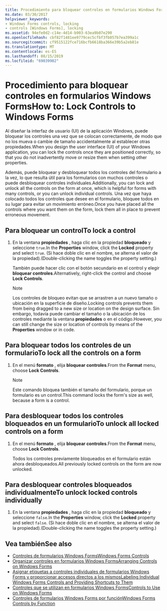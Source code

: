 ```yaml
---
title: Procedimiento para bloquear controles en formularios Windows Forms
ms.date: 03/30/2017
helpviewer_keywords:
- Windows Forms controls, locking
- controls [Windows Forms], locking
ms.assetid: 94efe0d2-c14e-4d14-b903-63ea9b07e290
ms.openlocfilehash: cbf82f1481ee9779cec5cfbf3fb057b7ea399a1c
ms.sourcegitcommit: cf9515122fce716bcfb6618ba366e39b5a2eb81e
ms.translationtype: MT
ms.contentlocale: es-ES
ms.lasthandoff: 08/15/2019
ms.locfileid: "69039902"
---
```

# <a name="how-to-lock-controls-to-windows-forms"></a><span data-ttu-id="131b5-102">Procedimiento para bloquear controles en formularios Windows Forms</span><span class="sxs-lookup"><span data-stu-id="131b5-102">How to: Lock Controls to Windows Forms</span></span>
<span data-ttu-id="131b5-103">Al diseñar la interfaz de usuario (UI) de la aplicación Windows, puede bloquear los controles una vez que se colocan correctamente, de modo que no los mueva o cambie de tamaño accidentalmente al establecer otras propiedades.</span><span class="sxs-lookup"><span data-stu-id="131b5-103">When you design the user interface (UI) of your Windows application, you can lock the controls once they are positioned correctly, so that you do not inadvertently move or resize them when setting other properties.</span></span>

 <span data-ttu-id="131b5-104">Además, puede bloquear y desbloquear todos los controles del formulario a la vez, lo que resulta útil para los formularios con muchos controles o puede desbloquear controles individuales.</span><span class="sxs-lookup"><span data-stu-id="131b5-104">Additionally, you can lock and unlock all the controls on the form at once, which is helpful for forms with many controls, or you can unlock individual controls.</span></span> <span data-ttu-id="131b5-105">Una vez que haya colocado todos los controles que desee en el formulario, bloquee todos en su lugar para evitar un movimiento erróneo.</span><span class="sxs-lookup"><span data-stu-id="131b5-105">Once you have placed all the controls where you want them on the form, lock them all in place to prevent erroneous movement.</span></span>

## <a name="to-lock-a-control"></a><span data-ttu-id="131b5-106">Para bloquear un control</span><span class="sxs-lookup"><span data-stu-id="131b5-106">To lock a control</span></span>

1. <span data-ttu-id="131b5-107">En la ventana **propiedades** , haga clic en la propiedad **bloqueado** y seleccione `true`.</span><span class="sxs-lookup"><span data-stu-id="131b5-107">In the **Properties** window, click the **Locked** property and select `true`.</span></span> <span data-ttu-id="131b5-108">(Si hace doble clic en el nombre, se alterna el valor de la propiedad).</span><span class="sxs-lookup"><span data-stu-id="131b5-108">(Double-clicking the name toggles the property setting.)</span></span>

     <span data-ttu-id="131b5-109">También puede hacer clic con el botón secundario en el control y elegir **bloquear controles**.</span><span class="sxs-lookup"><span data-stu-id="131b5-109">Alternatively, right-click the control and choose **Lock Controls**.</span></span>

    > [!NOTE]
    >  <span data-ttu-id="131b5-110">Los controles de bloqueo evitan que se arrastren a un nuevo tamaño o ubicación en la superficie de diseño.</span><span class="sxs-lookup"><span data-stu-id="131b5-110">Locking controls prevents them from being dragged to a new size or location on the design surface.</span></span> <span data-ttu-id="131b5-111">Sin embargo, todavía puede cambiar el tamaño o la ubicación de los controles mediante la ventana **propiedades** o en el código.</span><span class="sxs-lookup"><span data-stu-id="131b5-111">However, you can still change the size or location of controls by means of the **Properties** window or in code.</span></span>

## <a name="to-lock-all-the-controls-on-a-form"></a><span data-ttu-id="131b5-112">Para bloquear todos los controles de un formulario</span><span class="sxs-lookup"><span data-stu-id="131b5-112">To lock all the controls on a form</span></span>

1. <span data-ttu-id="131b5-113">En el menú **formato** , elija **bloquear controles**.</span><span class="sxs-lookup"><span data-stu-id="131b5-113">From the **Format** menu, choose **Lock Controls**.</span></span>

    > [!NOTE]
    >  <span data-ttu-id="131b5-114">Este comando bloquea también el tamaño del formulario, porque un formulario es un control.</span><span class="sxs-lookup"><span data-stu-id="131b5-114">This command locks the form's size as well, because a form is a control.</span></span>

## <a name="to-unlock-all-locked-controls-on-a-form"></a><span data-ttu-id="131b5-115">Para desbloquear todos los controles bloqueados en un formulario</span><span class="sxs-lookup"><span data-stu-id="131b5-115">To unlock all locked controls on a form</span></span>

1. <span data-ttu-id="131b5-116">En el menú **formato** , elija **bloquear controles**.</span><span class="sxs-lookup"><span data-stu-id="131b5-116">From the **Format** menu, choose **Lock Controls**.</span></span>

     <span data-ttu-id="131b5-117">Todos los controles previamente bloqueados en el formulario están ahora desbloqueados.</span><span class="sxs-lookup"><span data-stu-id="131b5-117">All previously locked controls on the form are now unlocked.</span></span>

## <a name="to-unlock-locked-controls-individually"></a><span data-ttu-id="131b5-118">Para desbloquear controles bloqueados individualmente</span><span class="sxs-lookup"><span data-stu-id="131b5-118">To unlock locked controls individually</span></span>

1. <span data-ttu-id="131b5-119">En la ventana **propiedades** , haga clic en la propiedad **bloqueado** y seleccione `false`.</span><span class="sxs-lookup"><span data-stu-id="131b5-119">In the **Properties** window, click the **Locked** property and select `false`.</span></span> <span data-ttu-id="131b5-120">(Si hace doble clic en el nombre, se alterna el valor de la propiedad).</span><span class="sxs-lookup"><span data-stu-id="131b5-120">(Double-clicking the name toggles the property setting.)</span></span>

## <a name="see-also"></a><span data-ttu-id="131b5-121">Vea también</span><span class="sxs-lookup"><span data-stu-id="131b5-121">See also</span></span>

- [<span data-ttu-id="131b5-122">Controles de formularios Windows Forms</span><span class="sxs-lookup"><span data-stu-id="131b5-122">Windows Forms Controls</span></span>](index.md)
- [<span data-ttu-id="131b5-123">Organizar controles en formularios Windows Forms</span><span class="sxs-lookup"><span data-stu-id="131b5-123">Arranging Controls on Windows Forms</span></span>](arranging-controls-on-windows-forms.md)
- [<span data-ttu-id="131b5-124">Asignar etiquetas a controles individuales de formularios Windows Forms y proporcionar accesos directos a los mismos</span><span class="sxs-lookup"><span data-stu-id="131b5-124">Labeling Individual Windows Forms Controls and Providing Shortcuts to Them</span></span>](labeling-individual-windows-forms-controls-and-providing-shortcuts-to-them.md)
- [<span data-ttu-id="131b5-125">Controles que se utilizan en formularios Windows Forms</span><span class="sxs-lookup"><span data-stu-id="131b5-125">Controls to Use on Windows Forms</span></span>](controls-to-use-on-windows-forms.md)
- [<span data-ttu-id="131b5-126">Controles de formularios Windows Forms por función</span><span class="sxs-lookup"><span data-stu-id="131b5-126">Windows Forms Controls by Function</span></span>](windows-forms-controls-by-function.md)
